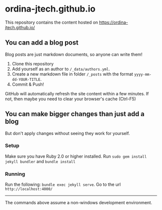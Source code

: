 # ordina-jtech.github.io
This repository contains the content hosted on https://ordina-jtech.github.io/

## You can add a blog post
Blog posts are just markdown documents, so anyone can write them!

1. Clone this repository
1. Add yourself as an author to `/_data/authors.yml`.
1. Create a new markdown file in folder `/_posts` with the format `yyyy-mm-dd-YOUR-TITLE`.
1. Commit & Push!

GitHub will automatically refresh the site content within a few minutes.
If not, then maybe you need to clear your browser's cache (Ctrl-F5)

## You can make bigger changes than just add a blog
But don't apply changes without seeing they work for yourself.

### Setup

Make sure you have Ruby 2.0 or higher installed.
Run `sudo gem install jekyll bundler` and `bundle install`

### Running

Run the following: `bundle exec jekyll serve`.
Go to the url `http://localhost:4000/`

----

The commands above assume a non-windows development environment.
